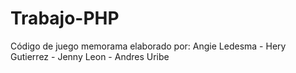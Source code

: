 # Trabajo-PHP
Código de juego memorama elaborado por: Angie Ledesma - Hery Gutierrez - Jenny Leon - Andres Uribe

